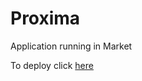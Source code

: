 # Proxima

Application running in Market

To deploy click [here](https://github.com/msmartpay/proxima-deploy/actions/workflows/production.yaml)
